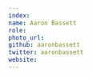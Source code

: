 ```yaml
---
index:
name: Aaron Bassett
role:
photo_url:
github: aaronbassett
twitter: aaronbassett
website:
---
```


